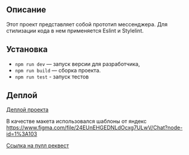 ## Описание

Этот проект представляет собой прототип мессенджера.
Для стилизации кода в нем применяется Eslint и Stylelint.

## Установка

- `npm run dev` — запуск версии для разработчика,
- `npm run build` — сборка проекта.
- `npm run test` - запуск тестов

## **Деплой**

[Деплой проекта](https://eloquent-snyder-57b06b.netlify.app/)

В качестве макета использовался шаблоны от яндекс https://www.figma.com/file/24EUnEHGEDNLdOcxg7ULwV/Chat?node-id=1%3A103

[Ссылка на пулл реквест](https://github.com/gremwiz1/messenger/pull/2/)

